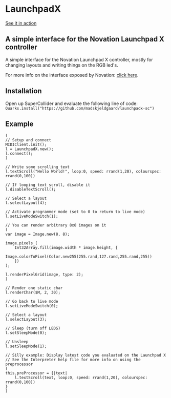 # LaunchpadX

[See it in action](https://www.youtube.com/watch?v=TCKBnxeUJGI)

## A simple interface for the Novation Launchpad X controller

A simple interface for the Novation Launchpad X controller, mostly for changing layouts and writing things on the RGB led's.

For more info on the interface exposed by Novation: [click here](https://fael-downloads-prod.focusrite.com/customer/prod/s3fs-public/downloads/Launchpad%20X%20-%20Programmers%20Reference%20Manual.pdf).

## Installation

Open up SuperCollider and evaluate the following line of code:
`Quarks.install("https://github.com/madskjeldgaard/launchpadx-sc")`

## Example

```supercollider
(
// Setup and connect
MIDIClient.init();
l = LaunchpadX.new();
l.connect();
)

// Write some scrolling text
l.textScroll("Hello World!", loop:0, speed: rrand(1,20), colourspec: rrand(0,100))

// If looping text scroll, disable it
l.disableTextScroll();

// Select a layout
l.selectLayout(4);

// Activate programmer mode (set to 0 to return to live mode)
l.setLiveModeSwitch(1);

// You can render arbitrary 8x8 images on it
(
var image = Image.new(8, 8);

image.pixels_(
    Int32Array.fill(image.width * image.height, {
        Image.colorToPixel(Color.new255(255.rand,127.rand,255.rand,255))
    })
);

l.renderPixelGrid(image, type: 2);
)

// Render one static char
l.renderChar($M, 2, 30);

// Go back to live mode
l.setLiveModeSwitch(0);

// Select a layout
l.selectLayout(3);

// Sleep (turn off LEDS)
l.setSleepMode(0);

// Unsleep
l.setSleepMode(1);

// Silly example: Display latest code you evaluated on the Launchpad X
// See the Interpreter help file for more info on using the preprocessor
(
this.preProcessor = {|text| 
    l.textScroll(text, loop:0, speed: rrand(1,20), colourspec: rrand(0,100))
}
)
```
